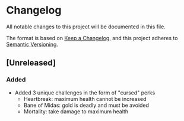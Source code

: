 # Changelog
All notable changes to this project will be documented in this file.

The format is based on [Keep a Changelog](https://keepachangelog.com/en/1.0.0/), and this project adheres to [Semantic Versioning](https://semver.org/spec/v2.0.0.html).

## [Unreleased]
### Added
- Added 3 unique challenges in the form of "cursed" perks
    - Heartbreak: maximum health cannot be increased
    - Bane of Midas: gold is deadly and must be avoided
    - Mortality: take damage to maximum health
